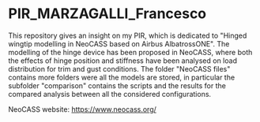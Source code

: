 # PIR_MARZAGALLI_Francesco

This repository gives an insight on my PIR, which is dedicated to "Hinged wingtip modelling in NeoCASS based on Airbus AlbatrossONE". The modelling of the hinge device has been proposed in NeoCASS, where both the effects of hinge position and stiffness have been analysed on load distribution for trim and gust conditions.
The folder "NeoCASS files" contains more folders were all the models are stored, in particular the subfolder "comparison" contains the scripts and the results for the compared analysis between all the considered configurations.

NeoCASS website: https://www.neocass.org/
 
